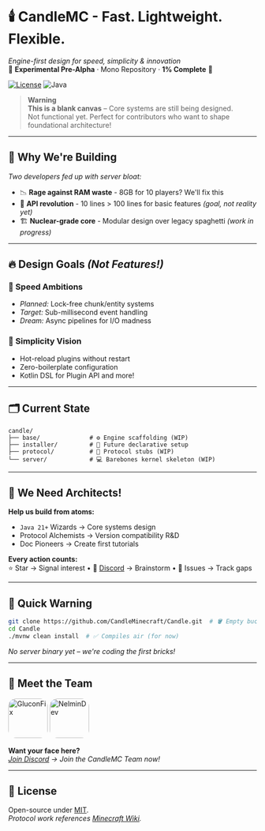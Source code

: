 # 🕯️ CandleMC - Fast. Lightweight. Flexible.

*Engine-first design for speed, simplicity & innovation*  
🚧 **Experimental Pre-Alpha** · Mono Repository · **1% Complete** 🚧  

[![License](https://img.shields.io/badge/license-MIT-blue.svg)](LICENSE)
![Java](https://img.shields.io/badge/Java-21%2B-orange?logo=openjdk)

> **Warning**  
> **This is a blank canvas** – Core systems are still being designed.  
> Not functional yet. Perfect for contributors who want to shape foundational architecture!

---

## 🚩 Why We're Building  
*Two developers fed up with server bloat:*  
- 📉 **Rage against RAM waste** - 8GB for 10 players? We'll fix this  
- 🧩 **API revolution** - 10 lines > 100 lines for basic features *(goal, not reality yet)*  
- 🏗️ **Nuclear-grade core** - Modular design over legacy spaghetti *(work in progress)*  

---

## 🔥 Design Goals *(Not Features!)*  
### 🚀 Speed Ambitions  
- *Planned:* Lock-free chunk/entity systems  
- *Target:* Sub-millisecond event handling  
- *Dream:* Async pipelines for I/O madness  

### 🧠 Simplicity Vision  
- Hot-reload plugins without restart  
- Zero-boilerplate configuration  
- Kotlin DSL for Plugin API and more! 

---

## 🗂️ Current State  
```
candle/  
├── base/              # ⚙️ Engine scaffolding (WIP)
├── installer/         # 🧩 Future declarative setup
├── protocol/          # 📡 Protocol stubs (WIP)
└── server/            # 💻 Barebones kernel skeleton (WIP)
```

---

## 👷 **We Need Architects!**  
**Help us build from atoms:**  
- `Java 21+` Wizards → Core systems design  
- Protocol Alchemists → Version compatibility R&D  
- Doc Pioneers → Create first tutorials  

**Every action counts:**  
⭐ Star → Signal interest • 💬 [Discord](https://discord.gg/invite/a8Sj3dUcB4) → Brainstorm • 🐛 Issues → Track gaps  

---

## 🚧 Quick Warning  
```bash
git clone https://github.com/CandleMinecraft/Candle.git  # 🪣 Empty bucket, not water
cd Candle
./mvnw clean install  # ✅ Compiles air (for now)
```  
*No server binary yet – we're coding the first bricks!*

---

## 👥 Meet the Team

<a href="https://github.com/GluconFix"><img src="https://avatars.githubusercontent.com/u/73158247?v=4" title="GluconFix" width="80" height="80" style="border-radius:20%"></a> <a href="https://github.com/NelminDev"><img src="https://avatars.githubusercontent.com/u/82663068?v=4" title="NelminDev" width="80" height="80" style="border-radius:20%"></a>

**Want your face here?**  
*[Join Discord](https://discord.gg/invite/a8Sj3dUcB4) → Join the CandleMC Team now!*

---

## 📜 License
Open-source under [MIT](LICENSE).  
*Protocol work references [Minecraft Wiki](https://minecraft.wiki/w/Java_Edition_protocol).*
